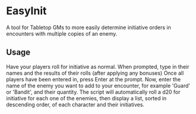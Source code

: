 # EasyInit
A tool for Tabletop GMs to more easily determine initiative orders in encounters with multiple copies of an enemy.

## Usage
Have your players roll for initiative as normal.
When prompted, type in their names and the results of their rolls (after applying any bonuses)
Once all players have been entered in, press Enter at the prompt.
Now, enter the name of the enemy you want to add to your encounter, for example 'Guard' or 'Bandit', and their quantity.
The script will automatically roll a d20 for initiative for each one of the enemies, then display a list, sorted in descending order, of each character and their initiatives.
